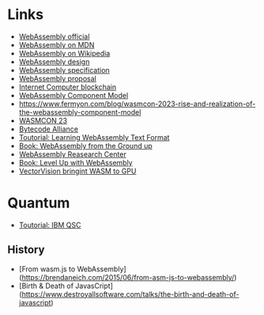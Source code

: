 # Links

* [WebAssembly official](https://webassembly.org/)
* [WebAssembly on MDN](https://developer.mozilla.org/en-US/docs/WebAssembly)
* [WebAssembly on Wikipedia](https://en.wikipedia.org/wiki/WebAssembly)
* [WebAssembly design](https://github.com/WebAssembly/design/tree/main)
* [WebAssembly specification](https://webassembly.github.io/spec/core/)
* [WebAssembly proposal](https://github.com/WebAssembly/proposals)
* [Internet Computer blockchain](https://internetcomputer.org/docs/current/developer-docs/)
* [WebAssembly Component Model](https://component-model.bytecodealliance.org/introduction.html)
* https://www.fermyon.com/blog/wasmcon-2023-rise-and-realization-of-the-webassembly-component-model
* [WASMCON 23](https://www.youtube.com/@LinuxfoundationOrg/videos)
* [Bytecode Alliance](https://bytecodealliance.org/)
* [Toutorial: Learning WebAssembly Text Format](https://github.com/EmNudge/watlings)
* [Book: WebAssembly from the Ground up](https://wasmgroundup.com/)
* [WebAssembly Reasearch Center](https://www.cs.cmu.edu/wrc)
* [Book: Level Up with WebAssembly](https://www.levelupwasm.com/)
* [VectorVision bringint WASM to GPU](https://github.com/SamGinzburg/VectorVisor)

# Quantum
* [Toutorial: IBM QSC](https://learning.quantum-computing.ibm.com/course/practical-introduction-to-quantum-safe-cryptography)

## History
* [From wasm.js to WebAssembly] (https://brendaneich.com/2015/06/from-asm-js-to-webassembly/)
* [Birth & Death of JavasCript] (https://www.destroyallsoftware.com/talks/the-birth-and-death-of-javascript)